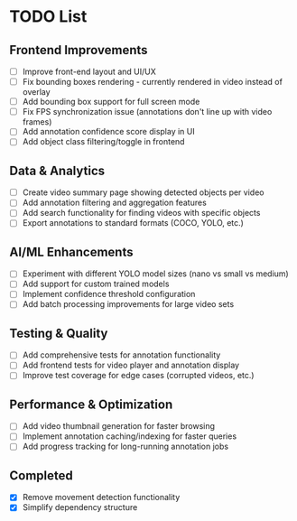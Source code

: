 
# TODO List

## Frontend Improvements
- [ ] Improve front-end layout and UI/UX
- [ ] Fix bounding boxes rendering - currently rendered in video instead of overlay
- [ ] Add bounding box support for full screen mode
- [ ] Fix FPS synchronization issue (annotations don't line up with video frames)
- [ ] Add annotation confidence score display in UI
- [ ] Add object class filtering/toggle in frontend

## Data & Analytics
- [ ] Create video summary page showing detected objects per video
- [ ] Add annotation filtering and aggregation features
- [ ] Add search functionality for finding videos with specific objects
- [ ] Export annotations to standard formats (COCO, YOLO, etc.)

## AI/ML Enhancements  
- [ ] Experiment with different YOLO model sizes (nano vs small vs medium)
- [ ] Add support for custom trained models
- [ ] Implement confidence threshold configuration
- [ ] Add batch processing improvements for large video sets

## Testing & Quality
- [ ] Add comprehensive tests for annotation functionality
- [ ] Add frontend tests for video player and annotation display
- [ ] Improve test coverage for edge cases (corrupted videos, etc.)

## Performance & Optimization
- [ ] Add video thumbnail generation for faster browsing
- [ ] Implement annotation caching/indexing for faster queries
- [ ] Add progress tracking for long-running annotation jobs

## Completed
- [x] Remove movement detection functionality 
- [x] Simplify dependency structure

